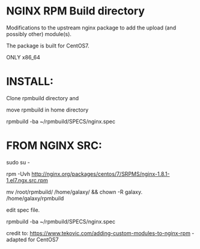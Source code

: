 # NGINX RPM Build directory

Modifications to the upstream  nginx package to add the upload (and possibly other) module(s).

The package is built for CentOS7.

ONLY x86_64

INSTALL:
========

Clone rpmbuild directory and

move rpmbuild in home directory

rpmbuild -ba ~/rpmbuild/SPECS/nginx.spec

FROM NGINX SRC:
==============

sudo su -

rpm -Uvh http://nginx.org/packages/centos/7/SRPMS/nginx-1.8.1-1.el7.ngx.src.rpm

mv /root/rpmbuild/ /home/galaxy/ && chown -R galaxy. /home/galaxy/rpmbuild

edit spec file.

rpmbuild -ba ~/rpmbuild/SPECS/nginx.spec

credit to:
https://www.tekovic.com/adding-custom-modules-to-nginx-rpm - adapted for CentOS7
